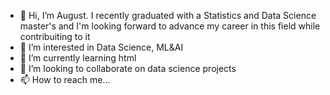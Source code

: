 - 👋 Hi, I’m August. I recently graduated with a Statistics and Data Science master's 
     and I'm looking forward to advance my career in this field while contribuiting to it
- 👀 I’m interested in Data Science, ML&AI
- 🌱 I’m currently learning html 
- 💞️ I’m looking to collaborate on data science projects
- 📫 How to reach me...

<!---
august-hernandez/august-hernandez is a ✨ special ✨ repository because its `README.md` (this file) appears on your GitHub profile.
You can click the Preview link to take a look at your changes.
--->
